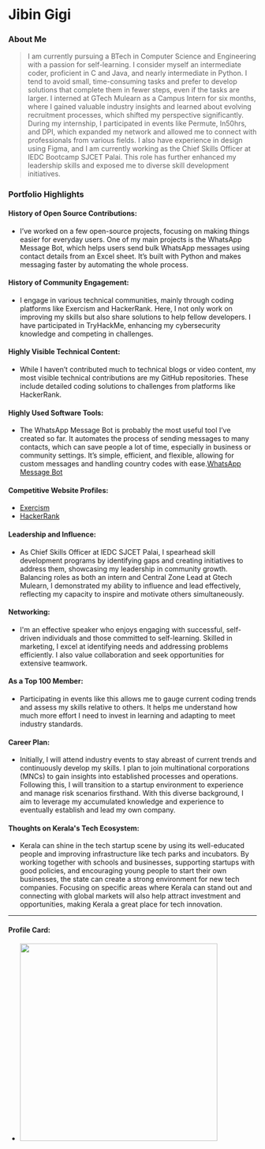 # Jibin Gigi

### About Me

> I am currently pursuing a BTech in Computer Science and Engineering with a passion for self-learning. I consider myself an intermediate coder, proficient in C and Java, and nearly intermediate in Python. I tend to avoid small, time-consuming tasks and prefer to develop solutions that complete them in fewer steps, even if the tasks are larger. I interned at GTech Mulearn as a Campus Intern for six months, where I gained valuable industry insights and learned about evolving recruitment processes, which shifted my perspective significantly. During my internship, I participated in events like Permute, In50hrs, and DPI, which expanded my network and allowed me to connect with professionals from various fields. I also have experience in design using Figma, and I am currently working as the Chief Skills Officer at IEDC Bootcamp SJCET Palai. This role has further enhanced my leadership skills and exposed me to diverse skill development initiatives.

### Portfolio Highlights


#### History of Open Source Contributions:

- I’ve worked on a few open-source projects, focusing on making things easier for everyday users. One of my main projects is the WhatsApp Message Bot, which helps users send bulk WhatsApp messages using contact details from an Excel sheet. It’s built with Python and makes messaging faster by automating the whole process.

#### History of Community Engagement:

-  I engage in various technical communities, mainly through coding platforms like Exercism and HackerRank. Here, I not only work on improving my skills but also share solutions to help fellow developers. I have participated in TryHackMe, enhancing my cybersecurity knowledge and competing in challenges​.

#### Highly Visible Technical Content:

- While I haven’t contributed much to technical blogs or video content, my most visible technical contributions are my GitHub repositories. These include detailed coding solutions to challenges from platforms like HackerRank.

#### Highly Used Software Tools:

- The WhatsApp Message Bot is probably the most useful tool I’ve created so far. It automates the process of sending messages to many contacts, which can save people a lot of time, especially in business or community settings. It’s simple, efficient, and flexible, allowing for custom messages and handling country codes with ease​.[WhatsApp Message Bot](https://github.com/Jibin-Gigi/WhatsApp-Message-Bot)


#### Competitive Website Profiles:

- [Exercism](https://exercism.org/profiles/Jibin-Gigi)
- [HackerRank](https://www.hackerrank.com/profile/jibin23mu)

#### Leadership and Influence:

- As Chief Skills Officer at IEDC SJCET Palai, I spearhead skill development programs by identifying gaps and creating initiatives to address them, showcasing my leadership in community growth. Balancing roles as both an intern and Central Zone Lead at Gtech Mulearn, I demonstrated my ability to influence and lead effectively, reflecting my capacity to inspire and motivate others simultaneously.

#### Networking:

- I'm an effective speaker who enjoys engaging with successful, self-driven individuals and those committed to self-learning. Skilled in marketing, I excel at identifying needs and addressing problems efficiently. I also value collaboration and seek opportunities for extensive teamwork.

#### As a Top 100 Member:

- Participating in events like this allows me to gauge current coding trends and assess my skills relative to others. It helps me understand how much more effort I need to invest in learning and adapting to meet industry standards.

#### Career Plan:

- Initially, I will attend industry events to stay abreast of current trends and continuously develop my skills. I plan to join multinational corporations (MNCs) to gain insights into established processes and operations. Following this, I will transition to a startup environment to experience and manage risk scenarios firsthand. With this diverse background, I aim to leverage my accumulated knowledge and experience to eventually establish and lead my own company.

#### Thoughts on Kerala's Tech Ecosystem:

- Kerala can shine in the tech startup scene by using its well-educated people and improving infrastructure like tech parks and incubators. By working together with schools and businesses, supporting startups with good policies, and encouraging young people to start their own businesses, the state can create a strong environment for new tech companies. Focusing on specific areas where Kerala can stand out and connecting with global markets will also help attract investment and opportunities, making Kerala a great place for tech innovation.


---
#### Profile Card:

- <img
    src="https://mulearn.org/embed/rank/jibingigi@mulearn"
    width="400px">
</img>


